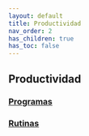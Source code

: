 ```yaml
---
layout: default
title: Productividad
nav_order: 2
has_children: true
has_toc: false
---
```


## Productividad

### [Programas](./Programas.md)

### [Rutinas](./Rutinas.md)
